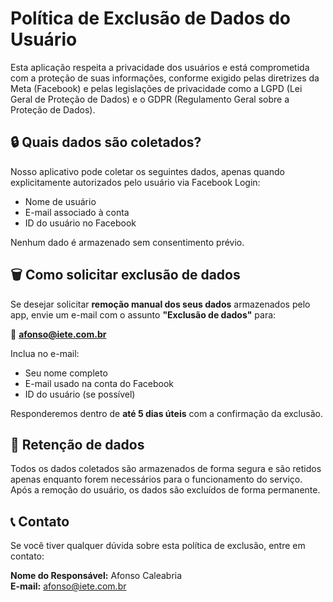 # Política de Exclusão de Dados do Usuário

Esta aplicação respeita a privacidade dos usuários e está comprometida com a proteção de suas informações, conforme exigido pelas diretrizes da Meta (Facebook) e pelas legislações de privacidade como a LGPD (Lei Geral de Proteção de Dados) e o GDPR (Regulamento Geral sobre a Proteção de Dados).

## 🔒 Quais dados são coletados?

Nosso aplicativo pode coletar os seguintes dados, apenas quando explicitamente autorizados pelo usuário via Facebook Login:

- Nome de usuário
- E-mail associado à conta
- ID do usuário no Facebook

Nenhum dado é armazenado sem consentimento prévio.

## 🗑 Como solicitar exclusão de dados


Se desejar solicitar **remoção manual dos seus dados** armazenados pelo app, envie um e-mail com o assunto **"Exclusão de dados"** para:

📧 **afonso@iete.com.br**

Inclua no e-mail:
- Seu nome completo
- E-mail usado na conta do Facebook
- ID do usuário (se possível)

Responderemos dentro de **até 5 dias úteis** com a confirmação da exclusão.

## 📆 Retenção de dados

Todos os dados coletados são armazenados de forma segura e são retidos apenas enquanto forem necessários para o funcionamento do serviço. Após a remoção do usuário, os dados são excluídos de forma permanente.

## 📞 Contato

Se você tiver qualquer dúvida sobre esta política de exclusão, entre em contato:

**Nome do Responsável:** Afonso Caleabria  
**E-mail:** afonso@iete.com.br
